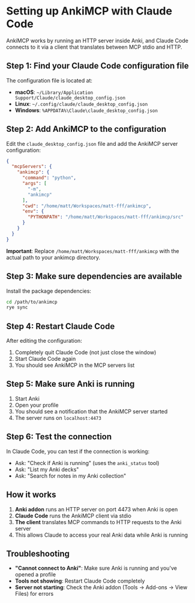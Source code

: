 # Setting up AnkiMCP with Claude Code

AnkiMCP works by running an HTTP server inside Anki, and Claude Code connects to it via a client that translates between MCP stdio and HTTP.

## Step 1: Find your Claude Code configuration file

The configuration file is located at:
- **macOS**: `~/Library/Application Support/Claude/claude_desktop_config.json`
- **Linux**: `~/.config/claude/claude_desktop_config.json`
- **Windows**: `%APPDATA%\Claude\claude_desktop_config.json`

## Step 2: Add AnkiMCP to the configuration

Edit the `claude_desktop_config.json` file and add the AnkiMCP server configuration:

```json
{
  "mcpServers": {
    "ankimcp": {
      "command": "python",
      "args": [
        "-m",
        "ankimcp"
      ],
      "cwd": "/home/matt/Workspaces/matt-fff/ankimcp",
      "env": {
        "PYTHONPATH": "/home/matt/Workspaces/matt-fff/ankimcp/src"
      }
    }
  }
}
```

**Important**: Replace `/home/matt/Workspaces/matt-fff/ankimcp` with the actual path to your ankimcp directory.

## Step 3: Make sure dependencies are available

Install the package dependencies:

```bash
cd /path/to/ankimcp
rye sync
```

## Step 4: Restart Claude Code

After editing the configuration:
1. Completely quit Claude Code (not just close the window)
2. Start Claude Code again
3. You should see AnkiMCP in the MCP servers list

## Step 5: Make sure Anki is running

1. Start Anki
2. Open your profile
3. You should see a notification that the AnkiMCP server started
4. The server runs on `localhost:4473`

## Step 6: Test the connection

In Claude Code, you can test if the connection is working:
- Ask: "Check if Anki is running" (uses the `anki_status` tool)
- Ask: "List my Anki decks"
- Ask: "Search for notes in my Anki collection"

## How it works

1. **Anki addon** runs an HTTP server on port 4473 when Anki is open
2. **Claude Code** runs the AnkiMCP client via stdio
3. **The client** translates MCP commands to HTTP requests to the Anki server
4. This allows Claude to access your real Anki data while Anki is running

## Troubleshooting

- **"Cannot connect to Anki"**: Make sure Anki is running and you've opened a profile
- **Tools not showing**: Restart Claude Code completely
- **Server not starting**: Check the Anki addon (Tools → Add-ons → View Files) for errors
